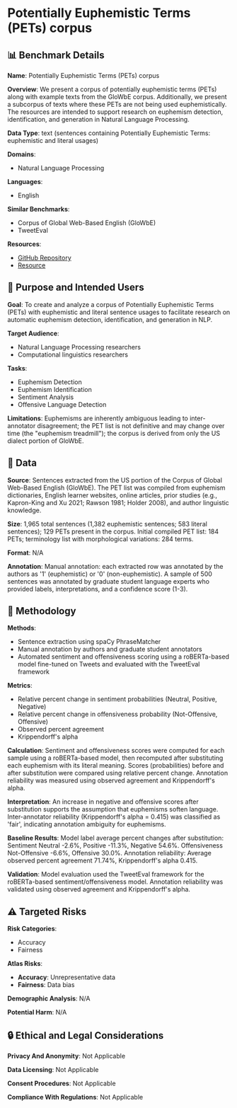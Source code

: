 # Potentially Euphemistic Terms (PETs) corpus

## 📊 Benchmark Details

**Name**: Potentially Euphemistic Terms (PETs) corpus

**Overview**: We present a corpus of potentially euphemistic terms (PETs) along with example texts from the GloWbE corpus. Additionally, we present a subcorpus of texts where these PETs are not being used euphemistically. The resources are intended to support research on euphemism detection, identification, and generation in Natural Language Processing.

**Data Type**: text (sentences containing Potentially Euphemistic Terms: euphemistic and literal usages)

**Domains**:
- Natural Language Processing

**Languages**:
- English

**Similar Benchmarks**:
- Corpus of Global Web-Based English (GloWbE)
- TweetEval

**Resources**:
- [GitHub Repository](https://github.com/marsgav/euphemism_project)
- [Resource](https://arxiv.org/abs/2205.02728)

## 🎯 Purpose and Intended Users

**Goal**: To create and analyze a corpus of Potentially Euphemistic Terms (PETs) with euphemistic and literal sentence usages to facilitate research on automatic euphemism detection, identification, and generation in NLP.

**Target Audience**:
- Natural Language Processing researchers
- Computational linguistics researchers

**Tasks**:
- Euphemism Detection
- Euphemism Identification
- Sentiment Analysis
- Offensive Language Detection

**Limitations**: Euphemisms are inherently ambiguous leading to inter-annotator disagreement; the PET list is not definitive and may change over time (the "euphemism treadmill"); the corpus is derived from only the US dialect portion of GloWbE.

## 💾 Data

**Source**: Sentences extracted from the US portion of the Corpus of Global Web-Based English (GloWbE). The PET list was compiled from euphemism dictionaries, English learner websites, online articles, prior studies (e.g., Kapron-King and Xu 2021; Rawson 1981; Holder 2008), and author linguistic knowledge.

**Size**: 1,965 total sentences (1,382 euphemistic sentences; 583 literal sentences); 129 PETs present in the corpus. Initial compiled PET list: 184 PETs; terminology list with morphological variations: 284 terms.

**Format**: N/A

**Annotation**: Manual annotation: each extracted row was annotated by the authors as '1' (euphemistic) or '0' (non-euphemistic). A sample of 500 sentences was annotated by graduate student language experts who provided labels, interpretations, and a confidence score (1-3).

## 🔬 Methodology

**Methods**:
- Sentence extraction using spaCy PhraseMatcher
- Manual annotation by authors and graduate student annotators
- Automated sentiment and offensiveness scoring using a roBERTa-based model fine-tuned on Tweets and evaluated with the TweetEval framework

**Metrics**:
- Relative percent change in sentiment probabilities (Neutral, Positive, Negative)
- Relative percent change in offensiveness probability (Not-Offensive, Offensive)
- Observed percent agreement
- Krippendorff's alpha

**Calculation**: Sentiment and offensiveness scores were computed for each sample using a roBERTa-based model, then recomputed after substituting each euphemism with its literal meaning. Scores (probabilities) before and after substitution were compared using relative percent change. Annotation reliability was measured using observed agreement and Krippendorff's alpha.

**Interpretation**: An increase in negative and offensive scores after substitution supports the assumption that euphemisms soften language. Inter-annotator reliability (Krippendorff's alpha = 0.415) was classified as 'fair', indicating annotation ambiguity for euphemisms.

**Baseline Results**: Model label average percent changes after substitution: Sentiment Neutral -2.6%, Positive -11.3%, Negative 54.6%. Offensiveness Not-Offensive -6.6%, Offensive 30.0%. Annotation reliability: Average observed percent agreement 71.74%, Krippendorff's alpha 0.415.

**Validation**: Model evaluation used the TweetEval framework for the roBERTa-based sentiment/offensiveness model. Annotation reliability was validated using observed agreement and Krippendorff's alpha.

## ⚠️ Targeted Risks

**Risk Categories**:
- Accuracy
- Fairness

**Atlas Risks**:
- **Accuracy**: Unrepresentative data
- **Fairness**: Data bias

**Demographic Analysis**: N/A

**Potential Harm**: N/A

## 🔒 Ethical and Legal Considerations

**Privacy And Anonymity**: Not Applicable

**Data Licensing**: Not Applicable

**Consent Procedures**: Not Applicable

**Compliance With Regulations**: Not Applicable
